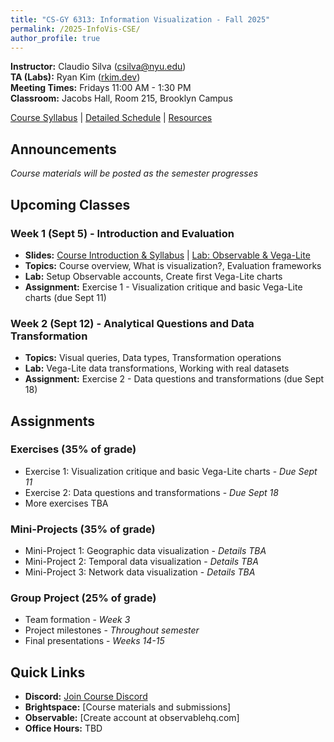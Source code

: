 ```yaml
---
title: "CS-GY 6313: Information Visualization - Fall 2025"
permalink: /2025-InfoVis-CSE/
author_profile: true
---
```


**Instructor:** Claudio Silva (csilva@nyu.edu)  
**TA (Labs):** Ryan Kim ([rkim.dev](https://www.rkim.dev))  
**Meeting Times:** Fridays 11:00 AM - 1:30 PM  
**Classroom:** Jacobs Hall, Room 215, Brooklyn Campus

[Course Syllabus](/2025-InfoVis-CSE/syllabus) | [Detailed Schedule](/2025-InfoVis-CSE/schedule) | [Resources](/2025-InfoVis-CSE/resources)

## Announcements

*Course materials will be posted as the semester progresses*

## Upcoming Classes

### Week 1 (Sept 5) - Introduction and Evaluation
- **Slides:** [Course Introduction & Syllabus](/2025-InfoVis-CSE/slides/week1-syllabus.html) | [Lab: Observable & Vega-Lite](/2025-InfoVis-CSE/labs/week1-lab.html)
- **Topics:** Course overview, What is visualization?, Evaluation frameworks
- **Lab:** Setup Observable accounts, Create first Vega-Lite charts
- **Assignment:** Exercise 1 - Visualization critique and basic Vega-Lite charts (due Sept 11)

### Week 2 (Sept 12) - Analytical Questions and Data Transformation
- **Topics:** Visual queries, Data types, Transformation operations
- **Lab:** Vega-Lite data transformations, Working with real datasets
- **Assignment:** Exercise 2 - Data questions and transformations (due Sept 18)

## Assignments

### Exercises (35% of grade)
- Exercise 1: Visualization critique and basic Vega-Lite charts - *Due Sept 11*
- Exercise 2: Data questions and transformations - *Due Sept 18*
- More exercises TBA

### Mini-Projects (35% of grade)
- Mini-Project 1: Geographic data visualization - *Details TBA*
- Mini-Project 2: Temporal data visualization - *Details TBA*
- Mini-Project 3: Network data visualization - *Details TBA*

### Group Project (25% of grade)
- Team formation - *Week 3*
- Project milestones - *Throughout semester*
- Final presentations - *Weeks 14-15*

## Quick Links

- **Discord:** [Join Course Discord](https://discord.gg/sTEv3PnP)
- **Brightspace:** [Course materials and submissions]
- **Observable:** [Create account at observablehq.com]
- **Office Hours:** TBD

